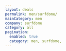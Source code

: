 ```yaml
---
layout: deals
permalink: men/surfdome/
mainCategory: men
company: surfdome
category: all
pagination:
  enabled: true
  category: men, surfdome,
---
```







      

  

